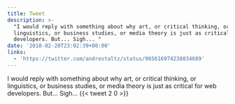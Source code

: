 ```yaml
---
title: Tweet
description: >-
  "I would reply with something about why art, or critical thinking, or
  linguistics, or business studies, or media theory is just as critical for web
  developers. But... Sigh... "
date: '2018-02-20T23:02:39+00:00'
links:
  - 'https://twitter.com/andrestaltz/status/965616974238834689'
---
```

I would reply with something about why art, or critical thinking, or linguistics, or business studies, or media theory is just as critical for web developers. But... Sigh... 
      {{< tweet 2 0 >}}
    
